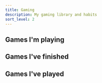 ```yaml
---
title: Gaming
description: My gaming library and habits
sort_level: 2
---
```


## Games I'm playing

<div class="auto-grid" style="--minsize: 150px;--gridgap:1rem;">
<section class="game-card" >
<div class="game-card__cover" style="background-image: url(/public/img/games/v-rally.png)"></div>
</section>
<section class="game-card">
<div class="game-card__cover" style="background-image: url(/public/img/games/v-rally.png)"></div>
</section>
<section class="game-card">
<div class="game-card__cover" style="background-image: url(/public/img/games/v-rally.png)"></div>
</section>
<section class="game-card">
<div class="game-card__cover" style="background-image: url(/public/img/games/v-rally.png)"></div>
</section>
</div>

## Games I've finished

<div class="auto-grid" style="--minsize: 150px;--gridgap:1rem;">
<section class="game-card" >
<div class="game-card__cover" style="background-image: url(/public/img/games/hl2.jpg)"></div>
</section>
<section class="game-card">
<div class="game-card__cover" style="background-image: url(/public/img/games/portal.jpg)"></div>
</section>
<section class="game-card">
<div class="game-card__cover" style="background-image: url(/public/img/games/portal2.jpg)"></div>
</section>
<section class="game-card">
<div class="game-card__cover" style="background-image: url(/public/img/games/flatout2.jpg)"></div>
</section>
</div>

## Games I've played

<div class="auto-grid" style="--minsize: 150px;--gridgap:1rem;">
<section class="game-card" >
<div class="game-card__cover" style="background-image: url(/public/img/games/v-rally.png)"></div>
</section>
</div>
